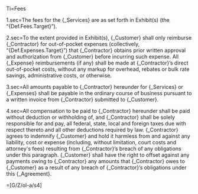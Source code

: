 Ti=Fees

1.sec=The fees for the {_Services} are as set forth in Exhibit(s) (the “{Def.Fees.Target}”).

2.sec=To the extent provided in Exhibit(s), {_Customer} shall only reimburse {_Contractor} for out-of-pocket expenses (collectively, “{Def.Expenses.Target}”) that {_Contractor} obtains prior written approval and authorization from {_Customer} before incurring such expense.   All {_Expense} reimbursements (if any) shall be made at {_Contractor}’s direct out-of-pocket costs, without any markup for overhead, rebates or bulk rate savings, administrative costs, or otherwise.

3.sec=All amounts payable to {_Contractor} hereunder for {_Services} or {_Expenses} shall be payable in the ordinary course of business pursuant to a written invoice from {_Contractor} submitted to {_Customer}. 

4.sec=All compensation to be paid to {_Contractor} hereunder shall be paid without deduction or withholding of, and {_Contractor} shall be solely responsible for and pay, all federal, state, local and foreign taxes due with respect thereto and all other deductions required by law.  {_Contractor} agrees to indemnify {_Customer} and hold it harmless from and against any liability, cost or expense (including, without limitation, court costs and attorney's fees) resulting from {_Contractor}’s breach of any obligations under this paragraph.  {_Customer} shall have the right to offset against any payments owing to {_Contractor} any amounts that {_Contractor} owes to {_Customer} as a result of any breach of {_Contractor}’s obligations under this {_Agreement}.

=[G/Z/ol-a/s4]

